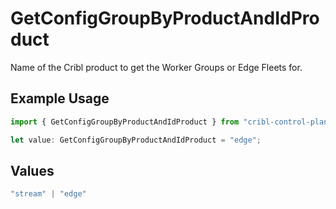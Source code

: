 # GetConfigGroupByProductAndIdProduct

Name of the Cribl product to get the Worker Groups or Edge Fleets for.

## Example Usage

```typescript
import { GetConfigGroupByProductAndIdProduct } from "cribl-control-plane/models/operations";

let value: GetConfigGroupByProductAndIdProduct = "edge";
```

## Values

```typescript
"stream" | "edge"
```